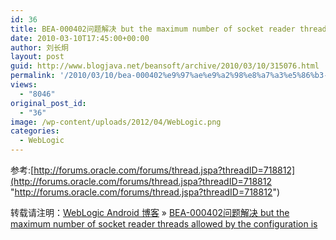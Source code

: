 ```yaml
---
id: 36
title: BEA-000402问题解决 but the maximum number of socket reader threads allowed by the configuration is
date: 2010-03-10T17:45:00+00:00
author: 刘长炯
layout: post
guid: http://www.blogjava.net/beansoft/archive/2010/03/10/315076.html
permalink: '/2010/03/10/bea-000402%e9%97%ae%e9%a2%98%e8%a7%a3%e5%86%b3-but-the-maximum-number-of-socket-reader-threads-allowed-by-the-configuration-is/'
views:
  - "8046"
original_post_id:
  - "36"
image: /wp-content/uploads/2012/04/WebLogic.png
categories:
  - WebLogic
---
```

参考:[http://forums.oracle.com/forums/thread.jspa?threadID=718812](http://forums.oracle.com/forums/thread.jspa?threadID=718812 "http://forums.oracle.com/forums/thread.jspa?threadID=718812")

转载请注明：[WebLogic Android 博客](http://www.beansoft.biz) &raquo; [BEA-000402问题解决 but the maximum number of socket reader threads allowed by the configuration is](http://www.beansoft.biz/2010/03/10/bea-000402%e9%97%ae%e9%a2%98%e8%a7%a3%e5%86%b3-but-the-maximum-number-of-socket-reader-threads-allowed-by-the-configuration-is/)